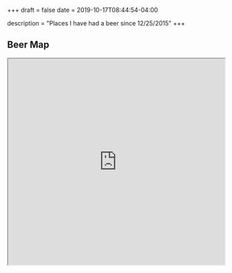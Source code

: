 +++ 
draft = false
date = 2019-10-17T08:44:54-04:00

description = "Places I have had a beer since 12/25/2015"
+++

## Beer Map 
<iframe src="https://www.google.com/maps/d/u/0/embed?mid=1VIZsKOAGLqV5LVzGRwjNZDptthQ8fp0V&ll=35.68356553951809%2C-84.5811412288553&z=4" width="100%" height="480"></iframe>
